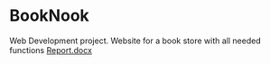 # BookNook
Web Development project. Website for a book store with all needed functions
[Report.docx](https://github.com/adelen26/BookNook/files/14357497/Report.docx)
